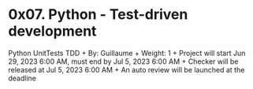 # 0x07. Python - Test-driven development
Python UnitTests TDD
    + By: Guillaume
    + Weight: 1
    + Project will start Jun 29, 2023 6:00 AM, must end by Jul 5, 2023 6:00 AM
    + Checker will be released at Jul 5, 2023 6:00 AM
    + An auto review will be launched at the deadline
